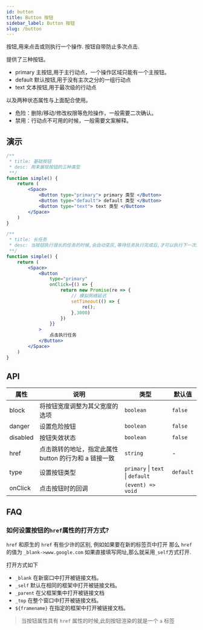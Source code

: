 ```yaml
---
id: button
title: Button 按钮
sidebar_label: Button 按钮
slug: /button
---
```


按钮,用来点击或则执行一个操作. 按钮自带防止多次点击.

提供了三种按钮。

- primary 主按钮,用于主行动点，一个操作区域只能有一个主按钮。
- default  默认按钮,用于没有主次之分的一组行动点
- text     文本按钮,用于最次级的行动点

以及两种状态属性与上面配合使用。

- 危险：删除/移动/修改权限等危险操作，一般需要二次确认。
- 禁用：行动点不可用的时候，一般需要文案解释。

## 演示

```jsx live
/**
 * title: 基础按钮
 * desc: 用来展现按钮的三种类型
 **/
function simple() {
    return (
        <Space>
            <Button type="primary"> primary 类型 </Button>
            <Button type="default"> default 类型 </Button>
            <Button type="text"> text 类型 </Button>
        </Space>
    )
}
```

```jsx live
/**
 * title: 长任务
 * desc: 当按钮执行很长的任务的时候,会自动变灰,等待任务执行完成后,才可以执行下一次的请求
 **/
function simple() {
    return (
        <Space>
            <Button
                type="primary"
                onClick={() => {
                    return new Promise(re => {
                        // 模拟网络延迟
                        setTimeout(() => {
                            re();
                        },3000)
                    })
                }}
            >
                点击执行任务
            </Button>
        </Space>
    )
}
```


## API

|属性               |说明                |类型                                                                  |默认值
|-------            |------             |------                                                               |------------
|block              |将按钮宽度调整为其父宽度的选项 |`boolean`                                                     | `false`
|danger             |设置危险按钮         |`boolean`                                                            | `false`
|disabled	          |按钮失效状态         |`boolean`                                                            | `false`
|href               |点击跳转的地址，指定此属性 button 的行为和 a 链接一致| `string`                                 | -
|type               |设置按钮类型         |`primary` \| `text` \| `default`                                     | `default` 
|onClick            |点击按钮时的回调      |`(event) => void`                                                    |


## FAQ 

### 如何设置按钮的`href`属性的打开方式?


`href` 和原生的 `href` 有些少许的区别, 例如如果要在新的标签页中打开
那么 `href` 的值为 `_blank->www.google.com` 如果直接填写网址,那么就采用`_self`方式打开.


打开方式如下

- `_blank` 在新窗口中打开被链接文档。
- `_self` 默认在相同的框架中打开被链接文档。
- `_parent` 在父框架集中打开被链接文档
- `_top` 在整个窗口中打开被链接文档。
- `${framename}` 在指定的框架中打开被链接文档。

> 当按钮属性具有 `href` 属性的时候,此刻按钮渲染的就是一个 `a` 标签